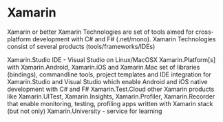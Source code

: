 # Xamarin


Xamarin or better Xamarin Technologies are set of tools aimed for 
cross-platform development with C# and F# (.net/mono).
Xamarin Technologies consist of several products (tools/frameworks/IDEs)

Xamarin.Studio IDE - Visual Studio on Linux/MacOSX
Xamarin.Platform[s] with Xamarin.Android, Xamarin.iOS and Xamarin.Mac set of 
libraries (bindings), commandline tools, project templates and IDE integration 
for Xamarin.Studio and Visual Studio which enable Android and iOS native development 
with C# and F#
Xamarin.Test.Cloud
other Xamarin products like Xamarin.UITest, Xamarin.Insights, Xamarin.Profiler, 
Xamarin.Recorder that enable monitoring, testing, profiling apps written with 
Xamarin stack (but not only)
Xamarin.University - service for learning